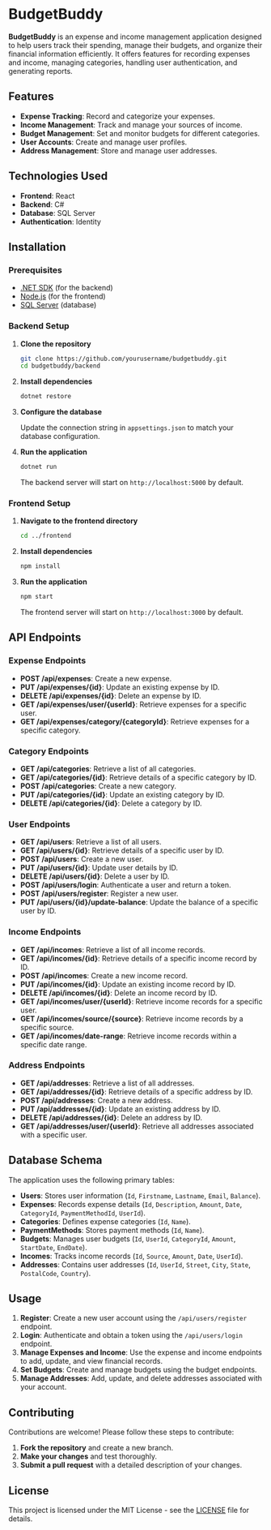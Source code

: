 # BudgetBuddy

**BudgetBuddy** is an expense and income management application designed to help users track their spending, manage their budgets, and organize their financial information efficiently. It offers features for recording expenses and income, managing categories, handling user authentication, and generating reports.

## Features

- **Expense Tracking**: Record and categorize your expenses.
- **Income Management**: Track and manage your sources of income.
- **Budget Management**: Set and monitor budgets for different categories.
- **User Accounts**: Create and manage user profiles.
- **Address Management**: Store and manage user addresses.

## Technologies Used

- **Frontend**: React
- **Backend**: C#
- **Database**: SQL Server
- **Authentication**: Identity

## Installation

### Prerequisites

- [.NET SDK](https://dotnet.microsoft.com/download) (for the backend)
- [Node.js](https://nodejs.org/) (for the frontend)
- [SQL Server](https://www.microsoft.com/en-us/sql-server/sql-server-downloads) (database)

### Backend Setup

1. **Clone the repository**

   ```bash
   git clone https://github.com/yourusername/budgetbuddy.git
   cd budgetbuddy/backend
   ```

2. **Install dependencies**

   ```bash
   dotnet restore
   ```

3. **Configure the database**

   Update the connection string in `appsettings.json` to match your database configuration.

4. **Run the application**

   ```bash
   dotnet run
   ```

   The backend server will start on `http://localhost:5000` by default.

### Frontend Setup

1. **Navigate to the frontend directory**

   ```bash
   cd ../frontend
   ```

2. **Install dependencies**

   ```bash
   npm install
   ```

3. **Run the application**

   ```bash
   npm start
   ```

   The frontend server will start on `http://localhost:3000` by default.

## API Endpoints

### **Expense Endpoints**

- **POST /api/expenses**: Create a new expense.
- **PUT /api/expenses/{id}**: Update an existing expense by ID.
- **DELETE /api/expenses/{id}**: Delete an expense by ID.
- **GET /api/expenses/user/{userId}**: Retrieve expenses for a specific user.
- **GET /api/expenses/category/{categoryId}**: Retrieve expenses for a specific category.

### **Category Endpoints**

- **GET /api/categories**: Retrieve a list of all categories.
- **GET /api/categories/{id}**: Retrieve details of a specific category by ID.
- **POST /api/categories**: Create a new category.
- **PUT /api/categories/{id}**: Update an existing category by ID.
- **DELETE /api/categories/{id}**: Delete a category by ID.

### **User Endpoints**

- **GET /api/users**: Retrieve a list of all users.
- **GET /api/users/{id}**: Retrieve details of a specific user by ID.
- **POST /api/users**: Create a new user.
- **PUT /api/users/{id}**: Update user details by ID.
- **DELETE /api/users/{id}**: Delete a user by ID.
- **POST /api/users/login**: Authenticate a user and return a token.
- **POST /api/users/register**: Register a new user.
- **PUT /api/users/{id}/update-balance**: Update the balance of a specific user by ID.

### **Income Endpoints**

- **GET /api/incomes**: Retrieve a list of all income records.
- **GET /api/incomes/{id}**: Retrieve details of a specific income record by ID.
- **POST /api/incomes**: Create a new income record.
- **PUT /api/incomes/{id}**: Update an existing income record by ID.
- **DELETE /api/incomes/{id}**: Delete an income record by ID.
- **GET /api/incomes/user/{userId}**: Retrieve income records for a specific user.
- **GET /api/incomes/source/{source}**: Retrieve income records by a specific source.
- **GET /api/incomes/date-range**: Retrieve income records within a specific date range.

### **Address Endpoints**

- **GET /api/addresses**: Retrieve a list of all addresses.
- **GET /api/addresses/{id}**: Retrieve details of a specific address by ID.
- **POST /api/addresses**: Create a new address.
- **PUT /api/addresses/{id}**: Update an existing address by ID.
- **DELETE /api/addresses/{id}**: Delete an address by ID.
- **GET /api/addresses/user/{userId}**: Retrieve all addresses associated with a specific user.

## Database Schema

The application uses the following primary tables:

- **Users**: Stores user information (`Id`, `Firstname`, `Lastname`, `Email`, `Balance`).
- **Expenses**: Records expense details (`Id`, `Description`, `Amount`, `Date`, `CategoryId`, `PaymentMethodId`, `UserId`).
- **Categories**: Defines expense categories (`Id`, `Name`).
- **PaymentMethods**: Stores payment methods (`Id`, `Name`).
- **Budgets**: Manages user budgets (`Id`, `UserId`, `CategoryId`, `Amount`, `StartDate`, `EndDate`).
- **Incomes**: Tracks income records (`Id`, `Source`, `Amount`, `Date`, `UserId`).
- **Addresses**: Contains user addresses (`Id`, `UserId`, `Street`, `City`, `State`, `PostalCode`, `Country`).

## Usage

1. **Register**: Create a new user account using the `/api/users/register` endpoint.
2. **Login**: Authenticate and obtain a token using the `/api/users/login` endpoint.
3. **Manage Expenses and Income**: Use the expense and income endpoints to add, update, and view financial records.
4. **Set Budgets**: Create and manage budgets using the budget endpoints.
5. **Manage Addresses**: Add, update, and delete addresses associated with your account.

## Contributing

Contributions are welcome! Please follow these steps to contribute:

1. **Fork the repository** and create a new branch.
2. **Make your changes** and test thoroughly.
3. **Submit a pull request** with a detailed description of your changes.

## License

This project is licensed under the MIT License - see the [LICENSE](LICENSE) file for details.
